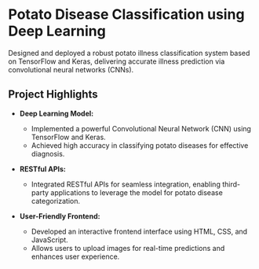 # Potato Disease Classification using Deep Learning

Designed and deployed a robust potato illness classification system based on TensorFlow and Keras, delivering accurate illness prediction via convolutional neural networks (CNNs).

## Project Highlights

- **Deep Learning Model:**
  - Implemented a powerful Convolutional Neural Network (CNN) using TensorFlow and Keras.
  - Achieved high accuracy in classifying potato diseases for effective diagnosis.

- **RESTful APIs:**
  - Integrated RESTful APIs for seamless integration, enabling third-party applications to leverage the model for potato disease categorization.

- **User-Friendly Frontend:**
  - Developed an interactive frontend interface using HTML, CSS, and JavaScript.
  - Allows users to upload images for real-time predictions and enhances user experience.

